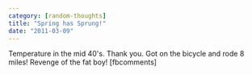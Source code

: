```yaml
---
category: [random-thoughts]
title: "Spring has Sprung!"
date: "2011-03-09"
---
```


Temperature in the mid 40's. Thank you. Got on the bicycle and rode 8 miles! Revenge of the fat boy! \[fbcomments\]
